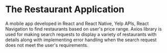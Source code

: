 # The Restaurant Application
A mobile app developed in React and React Native, Yelp APIs, React Navigation to find restaurants based on user's price range. Axios library is used for making search requests to display a variety of restaurants with details along with implementing error handling when the search request does not meet the user's requirements.
